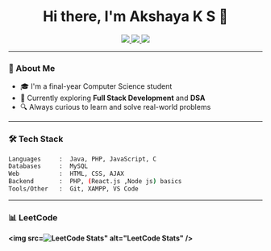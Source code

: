 <h1 align="center">Hi there, I'm Akshaya K S 👋</h1>

<p align="center">
  <a href="https://www.linkedin.com/in/akshaya-ks/" target="_blank">
    <img src="https://img.shields.io/badge/-LinkedIn-blue?style=flat-square&logo=linkedin" />
  </a>
  <a href="mailto:akshayasenthilkumar12@gmail.com">
    <img src="https://img.shields.io/badge/-Email-%23333?style=flat-square&logo=gmail&logoColor=white" />
  </a>
  <a href="https://leetcode.com/AKSHAYAKS_913122104/">
    <img src="https://img.shields.io/badge/-LeetCode-orange?style=flat-square&logo=LeetCode&logoColor=white" />
  </a>
</p>

---

### 🧠 About Me

- 🎓 I'm a final-year Computer Science student 
- 🌱 Currently exploring **Full Stack Development** and **DSA**
- 🔍 Always curious to learn and solve real-world problems
  
---

### 🛠 Tech Stack

```bash
Languages     :  Java, PHP, JavaScript, C
Databases     :  MySQL
Web           :  HTML, CSS, AJAX
Backend       :  PHP, (React.js ,Node js) basics
Tools/Other   :  Git, XAMPP, VS Code
```
---
### 📊 LeetCode 
**<p> <img src=![LeetCode Stats](https://leetcard.jacoblin.cool/AKSHAYAKS_913122104014?theme=dark&font=JetBrains%20Mono&ext=heatmap)" alt="LeetCode Stats" /> </p>**
